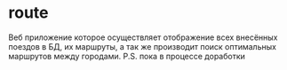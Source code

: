 # route

Веб приложение которое осуществляет отображение всех внесённых поездов в БД, их маршруты, а так же производит поиск оптимальных маршрутов между городами.
P.S. пока в процессе доработки

